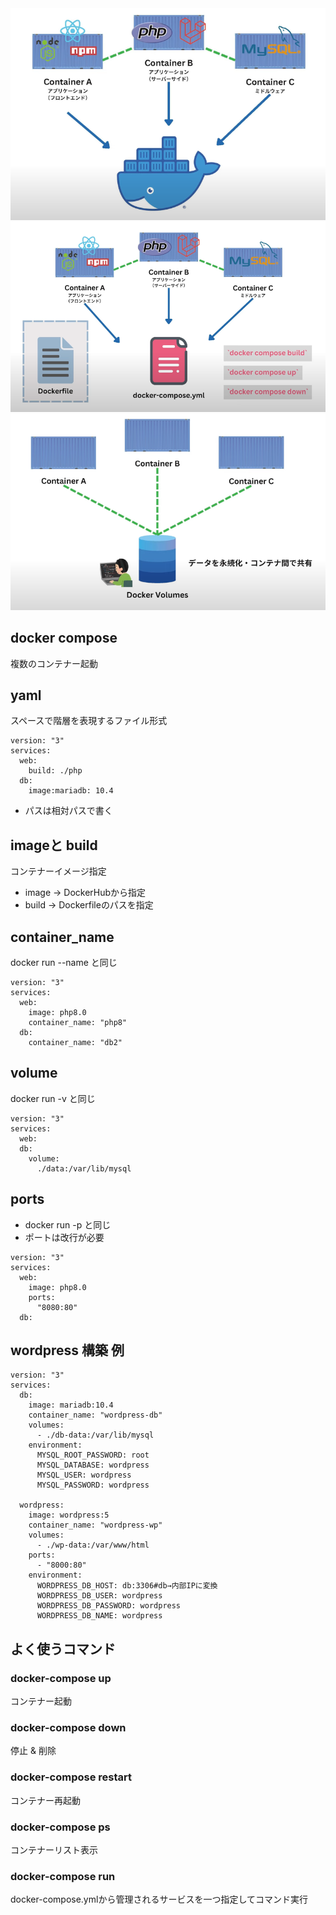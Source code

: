 <img src="img/6.png">
<img src="img/7.png">
<img src="img/8.png">

## docker compose

複数のコンテナー起動

## yaml

スペースで階層を表現するファイル形式

```
version: "3"
services:
  web:
    build: ./php
  db:
    image:mariadb: 10.4
```

* パスは相対パスで書く

## imageと build

コンテナーイメージ指定

+ image -> DockerHubから指定
+ build -> Dockerfileのパスを指定

## container_name

docker run --name と同じ

```
version: "3"
services:
  web:
    image: php8.0
    container_name: "php8"
  db:
    container_name: "db2"
```

## volume

docker run -v と同じ

```
version: "3"
services:
  web:
  db:
    volume:
      ./data:/var/lib/mysql
```

## ports

+ docker run -p と同じ
+ ポートは改行が必要
  
```
version: "3"
services:
  web:
    image: php8.0
    ports:
      "8080:80"
  db:
```

## wordpress 構築 例
```
version: "3"
services:
  db:
    image: mariadb:10.4
    container_name: "wordpress-db"
    volumes:
      - ./db-data:/var/lib/mysql
    environment:
      MYSQL_ROOT_PASSWORD: root
      MYSQL_DATABASE: wordpress
      MYSQL_USER: wordpress
      MYSQL_PASSWORD: wordpress
    
  wordpress:
    image: wordpress:5
    container_name: "wordpress-wp"
    volumes:
      - ./wp-data:/var/www/html
    ports:
      - "8000:80"
    environment:
      WORDPRESS_DB_HOST: db:3306#db→内部IPに変換
      WORDPRESS_DB_USER: wordpress
      WORDPRESS_DB_PASSWORD: wordpress
      WORDPRESS_DB_NAME: wordpress
```

## よく使うコマンド

### docker-compose up

コンテナー起動

### docker-compose down

停止 & 削除

### docker-compose restart

コンテナー再起動

### docker-compose ps

コンテナーリスト表示

### docker-compose run

docker-compose.ymlから管理されるサービスを一つ指定してコマンド実行

